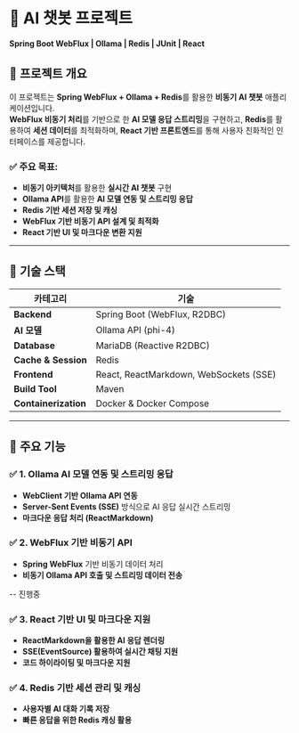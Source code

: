 # 🤖 AI 챗봇 프로젝트
**Spring Boot WebFlux | Ollama | Redis | JUnit | React**

## 📌 프로젝트 개요
이 프로젝트는 **Spring WebFlux + Ollama + Redis**를 활용한 **비동기 AI 챗봇** 애플리케이션입니다.  
**WebFlux 비동기 처리**를 기반으로 한 **AI 모델 응답 스트리밍**을 구현하고, **Redis**를 활용하여 **세션 데이터**를 최적화하며, **React 기반 프론트엔드**를 통해 사용자 친화적인 인터페이스를 제공합니다.

### ✅ 주요 목표:
- **비동기 아키텍처**를 활용한 **실시간 AI 챗봇** 구현
- **Ollama API**를 활용한 **AI 모델 연동 및 스트리밍 응답**
- **Redis 기반 세션 저장 및 캐싱**
- **WebFlux 기반 비동기 API 설계 및 최적화**
- **React 기반 UI 및 마크다운 변환 지원**

---

## 📌 기술 스택
| 카테고리 | 기술 |
|----------|--------------------------------|
| **Backend** | Spring Boot (WebFlux, R2DBC) |
| **AI 모델** | Ollama API (phi-4) |
| **Database** | MariaDB (Reactive R2DBC) |
| **Cache & Session** | Redis | 
| **Frontend** | React, ReactMarkdown, WebSockets (SSE) |
| **Build Tool** | Maven |
| **Containerization** | Docker & Docker Compose |

---

## 📌 주요 기능
### ✅ 1. Ollama AI 모델 연동 및 스트리밍 응답
- **WebClient 기반 Ollama API 연동**
- **Server-Sent Events (SSE)** 방식으로 AI 응답 실시간 스트리밍
- **마크다운 응답 처리 (ReactMarkdown)**

### ✅ 2. WebFlux 기반 비동기 API
- **Spring WebFlux** 기반 비동기 데이터 처리
- **비동기 Ollama API 호출 및 스트리밍 데이터 전송**

-- 진행중

### ✅ 3. React 기반 UI 및 마크다운 지원
- **ReactMarkdown을 활용한 AI 응답 렌더링**
- **SSE(EventSource) 활용하여 실시간 채팅 지원**
- **코드 하이라이팅 및 마크다운 지원**

### ✅ 4. Redis 기반 세션 관리 및 캐싱
- **사용자별 AI 대화 기록 저장**
- **빠른 응답을 위한 Redis 캐싱 활용**